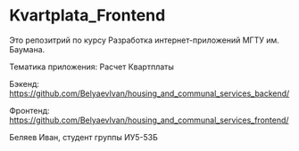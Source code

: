 # Kvartplata_Frontend

Это репозитрий по курсу Разработка интернет-приложений МГТУ им. Баумана.

Тематика приложения: Расчет Квартплаты

Бэкенд: https://github.com/BelyaevIvan/housing_and_communal_services_backend/

Фронтенд: https://github.com/BelyaevIvan/housing_and_communal_services_frontend/

Беляев Иван, студент группы ИУ5-53Б
